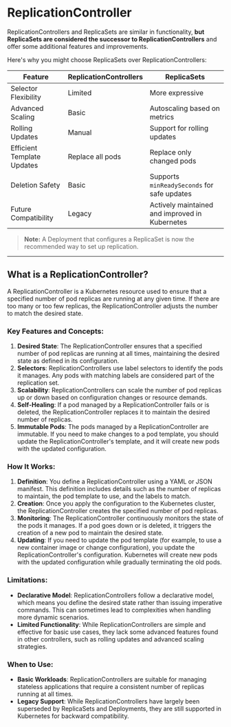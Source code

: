 # ReplicationController

ReplicationControllers and ReplicaSets are similar in functionality, **but ReplicaSets are considered the successor to ReplicationControllers** and offer some additional features and improvements.

Here's why you might choose ReplicaSets over ReplicationControllers:

| Feature                    | ReplicationControllers | ReplicaSets                                    |
| -------------------------- | ---------------------- | ---------------------------------------------- |
| Selector Flexibility       | Limited                | More expressive                                |
| Advanced Scaling           | Basic                  | Autoscaling based on metrics                   |
| Rolling Updates            | Manual                 | Support for rolling updates                    |
| Efficient Template Updates | Replace all pods       | Replace only changed pods                      |
| Deletion Safety            | Basic                  | Supports `minReadySeconds` for safe updates    |
| Future Compatibility       | Legacy                 | Actively maintained and improved in Kubernetes |

> **Note:** A Deployment that configures a ReplicaSet is now the recommended way to set up replication.

---

## What is a ReplicationController?

A ReplicationController is a Kubernetes resource used to ensure that a specified number of pod replicas are running at any given time. If there are too many or too few replicas, the ReplicationController adjusts the number to match the desired state.

### Key Features and Concepts:

1.  **Desired State**: The ReplicationController ensures that a specified number of pod replicas are running at all times, maintaining the desired state as defined in its configuration.
2.  **Selectors**: ReplicationControllers use label selectors to identify the pods it manages. Any pods with matching labels are considered part of the replication set.
3.  **Scalability**: ReplicationControllers can scale the number of pod replicas up or down based on configuration changes or resource demands.
4.  **Self-Healing**: If a pod managed by a ReplicationController fails or is deleted, the ReplicationController replaces it to maintain the desired number of replicas.
5.  **Immutable Pods**: The pods managed by a ReplicationController are immutable. If you need to make changes to a pod template, you should update the ReplicationController's template, and it will create new pods with the updated configuration.

### How It Works:

1.  **Definition**: You define a ReplicationController using a YAML or JSON manifest. This definition includes details such as the number of replicas to maintain, the pod template to use, and the labels to match.
2.  **Creation**: Once you apply the configuration to the Kubernetes cluster, the ReplicationController creates the specified number of pod replicas.
3.  **Monitoring**: The ReplicationController continuously monitors the state of the pods it manages. If a pod goes down or is deleted, it triggers the creation of a new pod to maintain the desired state.
4.  **Updating**: If you need to update the pod template (for example, to use a new container image or change configuration), you update the ReplicationController's configuration. Kubernetes will create new pods with the updated configuration while gradually terminating the old pods.

### Limitations:

- **Declarative Model**: ReplicationControllers follow a declarative model, which means you define the desired state rather than issuing imperative commands. This can sometimes lead to complexities when handling more dynamic scenarios.
- **Limited Functionality**: While ReplicationControllers are simple and effective for basic use cases, they lack some advanced features found in other controllers, such as rolling updates and advanced scaling strategies.

### When to Use:

- **Basic Workloads**: ReplicationControllers are suitable for managing stateless applications that require a consistent number of replicas running at all times.
- **Legacy Support**: While ReplicationControllers have largely been superseded by ReplicaSets and Deployments, they are still supported in Kubernetes for backward compatibility.
